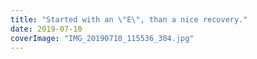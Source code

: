 ```yaml
---
title: "Started with an \"E\", than a nice recovery."
date: 2019-07-10
coverImage: "IMG_20190710_115536_304.jpg"
---
```



